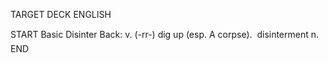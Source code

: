 TARGET DECK
ENGLISH

START
Basic
Disinter
Back: v. (-rr-) dig up (esp. A corpse).  disinterment n.
END
